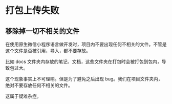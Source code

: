 # 打包上传失败

## 移除掉一切不相关的文件

在使用原生微信小程序语言做开发时，项目内不要出现任何不相关的文件。不管是这个文件是否被引用，导入，都不要存放。

比如 docs 文件夹内存放的笔记、文档，这些文件夹在打包时会被打包到包内，导致包过大。

这个现象事实上不可理喻。但是为了避免之后出现 bug。我们在项目文件夹内，绝对不要存放任何不相关的文件。

这属于疑难杂症。

